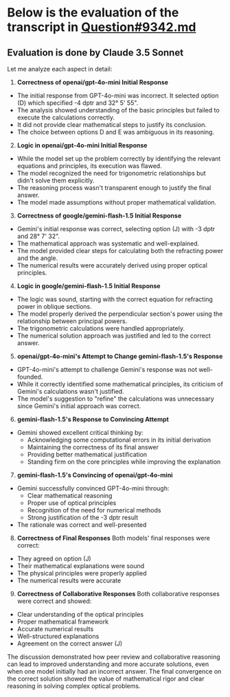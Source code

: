 # Below is the evaluation of the transcript in [Question#9342.md](../answers/physics/Question%239342.md)

## Evaluation is done by Claude 3.5 Sonnet

Let me analyze each aspect in detail:

1. **Correctness of openai/gpt-4o-mini Initial Response**
- The initial response from GPT-4o-mini was incorrect. It selected option (D) which specified -4 dptr and 32° 5' 55".
- The analysis showed understanding of the basic principles but failed to execute the calculations correctly.
- It did not provide clear mathematical steps to justify its conclusion.
- The choice between options D and E was ambiguous in its reasoning.

2. **Logic in openai/gpt-4o-mini Initial Response**
- While the model set up the problem correctly by identifying the relevant equations and principles, its execution was flawed.
- The model recognized the need for trigonometric relationships but didn't solve them explicitly.
- The reasoning process wasn't transparent enough to justify the final answer.
- The model made assumptions without proper mathematical validation.

3. **Correctness of google/gemini-flash-1.5 Initial Response**
- Gemini's initial response was correct, selecting option (J) with -3 dptr and 28° 7' 32".
- The mathematical approach was systematic and well-explained.
- The model provided clear steps for calculating both the refracting power and the angle.
- The numerical results were accurately derived using proper optical principles.

4. **Logic in google/gemini-flash-1.5 Initial Response**
- The logic was sound, starting with the correct equation for refracting power in oblique sections.
- The model properly derived the perpendicular section's power using the relationship between principal powers.
- The trigonometric calculations were handled appropriately.
- The numerical solution approach was justified and led to the correct answer.

5. **openai/gpt-4o-mini's Attempt to Change gemini-flash-1.5's Response**
- GPT-4o-mini's attempt to challenge Gemini's response was not well-founded.
- While it correctly identified some mathematical principles, its criticism of Gemini's calculations wasn't justified.
- The model's suggestion to "refine" the calculations was unnecessary since Gemini's initial approach was correct.

6. **gemini-flash-1.5's Response to Convincing Attempt**
- Gemini showed excellent critical thinking by:
  - Acknowledging some computational errors in its initial derivation
  - Maintaining the correctness of its final answer
  - Providing better mathematical justification
  - Standing firm on the core principles while improving the explanation

7. **gemini-flash-1.5's Convincing of openai/gpt-4o-mini**
- Gemini successfully convinced GPT-4o-mini through:
  - Clear mathematical reasoning
  - Proper use of optical principles
  - Recognition of the need for numerical methods
  - Strong justification of the -3 dptr result
- The rationale was correct and well-presented

8. **Correctness of Final Responses**
Both models' final responses were correct:
- They agreed on option (J)
- Their mathematical explanations were sound
- The physical principles were properly applied
- The numerical results were accurate

9. **Correctness of Collaborative Responses**
Both collaborative responses were correct and showed:
- Clear understanding of the optical principles
- Proper mathematical framework
- Accurate numerical results
- Well-structured explanations
- Agreement on the correct answer (J)

The discussion demonstrated how peer review and collaborative reasoning can lead to improved understanding and more accurate solutions, even when one model initially had an incorrect answer. The final convergence on the correct solution showed the value of mathematical rigor and clear reasoning in solving complex optical problems.